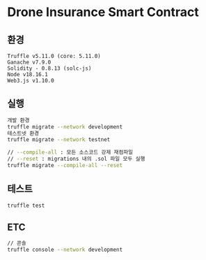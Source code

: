 # Drone Insurance Smart Contract

## 환경
```
Truffle v5.11.0 (core: 5.11.0)
Ganache v7.9.0
Solidity - 0.8.13 (solc-js)
Node v18.16.1
Web3.js v1.10.0
```

## 실행
```bash
개발 환경
truffle migrate --network development
테스트넷 환경
truffle migrate --network testnet

// --compile-all : 모든 소스코드 강제 재컴파일
// --reset : migrations 내의 .sol 파일 모두 실행
truffle migrate --compile-all --reset
```

## 테스트
```bash
truffle test
```

## ETC
```bash
// 콘솔
truffle console --network development
```

